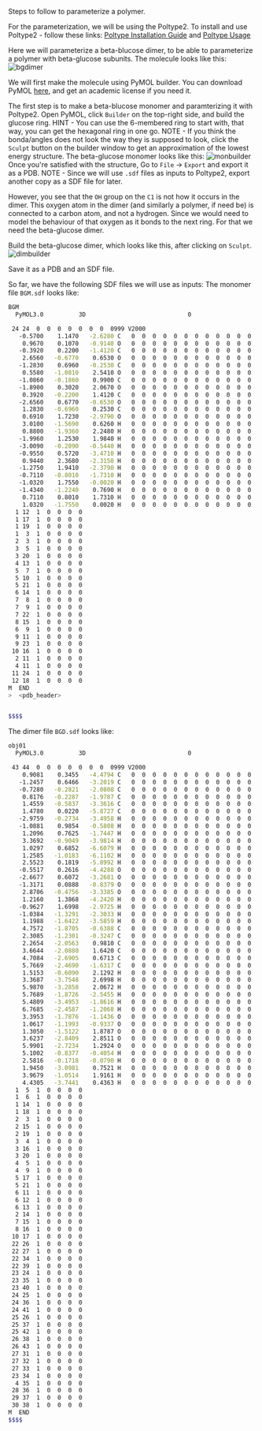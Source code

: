 Steps to follow to parameterize a polymer.

For the parameterization, we will be using the Poltype2.
To install and use Poltype2 - follow these links: [Poltype Installation Guide](https://github.com/WelbornGroup/Documentation/blob/Workflow_update/Poltype_Install.md) and [Poltype Usage](https://github.com/WelbornGroup/Documentation/blob/Workflow_update/Poltype_Usage.md)

Here we will parameterize a beta-blucose dimer, to be able to parameterize a polymer with beta-glucose subunits. The molecule looks like this:
![bgdimer](https://github.com/user-attachments/assets/e2cfb451-6813-42a1-8ef6-5f6e8d051ecf)

We will first make the molecule using PyMOL builder. You can download PyMOL [here](https://pymol.org/), and get an academic license if you need it.

The first step is to make a beta-blucose monomer and paramterizing it with Poltype2. Open PyMOL, click `Builder` on the top-right side, and build the glucose ring.
HINT - You can use the 6-membered ring to start with, that way, you can get the hexagonal ring in one go.
NOTE - If you think the bonda/angles does not look the way they is supposed to look, click the `Sculpt` button on the builder window to get an approximation of the lowest energy structure.
The beta-glucose monomer looks like this:
![monbuilder](https://github.com/user-attachments/assets/adc46ff0-94bc-482e-aef0-9cbd6ca0741a)
Once you're satisfied with the structure, Go to `File` -> `Export` and export it as a PDB.
NOTE - Since we will use `.sdf` files as inputs to Poltype2, export another copy as a SDF file for later.

However, you see that the `OH` group on the `C1` is not how it occurs in the dimer. This oxygen atom in the dimer (and similarly a polymer, if need be) is connected to a carbon atom, and not a hydrogen.
Since we would need to model the behaviour of that oxygen as it bonds to the next ring. For that we need the beta-glucose dimer.

Build the beta-glucose dimer, which looks like this, after clicking on `Sculpt`.
![dimbuilder](https://github.com/user-attachments/assets/915c1a51-5e11-49f3-b4c8-e984f4fd7e02)

Save it as a PDB and an SDF file.

So far, we have the following SDF files we will use as inputs:
The monomer file `BGM.sdf` looks like:
````sh
BGM
  PyMOL3.0          3D                             0

 24 24  0  0  0  0  0  0  0  0999 V2000
   -0.5700    1.1470   -2.6280 C   0  0  0  0  0  0  0  0  0  0  0  0
    0.9670    0.1070   -0.9140 O   0  0  0  0  0  0  0  0  0  0  0  0
   -0.3920    0.2200   -1.4120 C   0  0  0  0  0  0  0  0  0  0  0  0
    2.6560   -0.6770    0.6530 O   0  0  0  0  0  0  0  0  0  0  0  0
   -1.2830    0.6960   -0.2530 C   0  0  0  0  0  0  0  0  0  0  0  0
    0.5580   -1.0810    2.5410 O   0  0  0  0  0  0  0  0  0  0  0  0
   -1.0860   -0.1860    0.9900 C   0  0  0  0  0  0  0  0  0  0  0  0
   -1.8900    0.3020    2.0670 O   0  0  0  0  0  0  0  0  0  0  0  0
    0.3920   -0.2200    1.4120 C   0  0  0  0  0  0  0  0  0  0  0  0
   -2.6560    0.6770   -0.6530 O   0  0  0  0  0  0  0  0  0  0  0  0
    1.2830   -0.6960    0.2530 C   0  0  0  0  0  0  0  0  0  0  0  0
    0.6910    1.7230   -2.9790 O   0  0  0  0  0  0  0  0  0  0  0  0
    3.0100   -1.5690    0.6260 H   0  0  0  0  0  0  0  0  0  0  0  0
    0.8800   -1.9360    2.2480 H   0  0  0  0  0  0  0  0  0  0  0  0
   -1.9960    1.2530    1.9840 H   0  0  0  0  0  0  0  0  0  0  0  0
   -3.0090   -0.2090   -0.5440 H   0  0  0  0  0  0  0  0  0  0  0  0
   -0.9550    0.5720   -3.4710 H   0  0  0  0  0  0  0  0  0  0  0  0
    0.9440    2.3680   -2.3150 H   0  0  0  0  0  0  0  0  0  0  0  0
   -1.2750    1.9410   -2.3790 H   0  0  0  0  0  0  0  0  0  0  0  0
   -0.7110   -0.8010   -1.7310 H   0  0  0  0  0  0  0  0  0  0  0  0
   -1.0320    1.7550   -0.0020 H   0  0  0  0  0  0  0  0  0  0  0  0
   -1.4340   -1.2240    0.7690 H   0  0  0  0  0  0  0  0  0  0  0  0
    0.7110    0.8010    1.7310 H   0  0  0  0  0  0  0  0  0  0  0  0
    1.0320   -1.7550    0.0020 H   0  0  0  0  0  0  0  0  0  0  0  0
  1 12  1  0  0  0  0
  1 17  1  0  0  0  0
  1 19  1  0  0  0  0
  1  3  1  0  0  0  0
  2  3  1  0  0  0  0
  3  5  1  0  0  0  0
  3 20  1  0  0  0  0
  4 13  1  0  0  0  0
  5  7  1  0  0  0  0
  5 10  1  0  0  0  0
  5 21  1  0  0  0  0
  6 14  1  0  0  0  0
  7  8  1  0  0  0  0
  7  9  1  0  0  0  0
  7 22  1  0  0  0  0
  8 15  1  0  0  0  0
  6  9  1  0  0  0  0
  9 11  1  0  0  0  0
  9 23  1  0  0  0  0
 10 16  1  0  0  0  0
  2 11  1  0  0  0  0
  4 11  1  0  0  0  0
 11 24  1  0  0  0  0
 12 18  1  0  0  0  0
M  END
>  <pdb_header>


$$$$

````

The dimer file `BGD.sdf` looks like:
````sh
obj01
  PyMOL3.0          3D                             0

 43 44  0  0  0  0  0  0  0  0999 V2000
    0.9081    0.3455   -4.4794 C   0  0  0  0  0  0  0  0  0  0  0  0
   -1.2457    0.6466   -3.2019 C   0  0  0  0  0  0  0  0  0  0  0  0
   -0.7280   -0.2821   -2.0808 C   0  0  0  0  0  0  0  0  0  0  0  0
    0.8176   -0.2287   -1.9787 C   0  0  0  0  0  0  0  0  0  0  0  0
    1.4559   -0.5837   -3.3616 C   0  0  0  0  0  0  0  0  0  0  0  0
    1.4780    0.0220   -5.8727 C   0  0  0  0  0  0  0  0  0  0  0  0
   -2.9759   -0.2734   -3.4958 H   0  0  0  0  0  0  0  0  0  0  0  0
   -1.0881    0.9854   -0.5808 H   0  0  0  0  0  0  0  0  0  0  0  0
    1.2096    0.7625   -1.7447 H   0  0  0  0  0  0  0  0  0  0  0  0
    3.3692   -0.9049   -3.9814 H   0  0  0  0  0  0  0  0  0  0  0  0
    1.0297    0.6852   -6.6079 H   0  0  0  0  0  0  0  0  0  0  0  0
    1.2585   -1.0183   -6.1102 H   0  0  0  0  0  0  0  0  0  0  0  0
    2.5523    0.1819   -5.8992 H   0  0  0  0  0  0  0  0  0  0  0  0
   -0.5517    0.2616   -4.4288 O   0  0  0  0  0  0  0  0  0  0  0  0
   -2.6677    0.6072   -3.2681 O   0  0  0  0  0  0  0  0  0  0  0  0
   -1.3171    0.0888   -0.8379 O   0  0  0  0  0  0  0  0  0  0  0  0
    2.8706   -0.4756   -3.3385 O   0  0  0  0  0  0  0  0  0  0  0  0
    1.2160    1.3868   -4.2420 H   0  0  0  0  0  0  0  0  0  0  0  0
   -0.9627    1.6998   -2.9725 H   0  0  0  0  0  0  0  0  0  0  0  0
   -1.0384   -1.3291   -2.3033 H   0  0  0  0  0  0  0  0  0  0  0  0
    1.1988   -1.6422   -3.5859 H   0  0  0  0  0  0  0  0  0  0  0  0
    4.7572   -1.8705   -0.6388 C   0  0  0  0  0  0  0  0  0  0  0  0
    2.3085   -1.2301   -0.3247 C   0  0  0  0  0  0  0  0  0  0  0  0
    2.2654   -2.0563    0.9810 C   0  0  0  0  0  0  0  0  0  0  0  0
    3.6644   -2.0880    1.6420 C   0  0  0  0  0  0  0  0  0  0  0  0
    4.7084   -2.6905    0.6713 C   0  0  0  0  0  0  0  0  0  0  0  0
    5.7669   -2.4690   -1.6317 C   0  0  0  0  0  0  0  0  0  0  0  0
    1.5153   -0.6090    2.1292 H   0  0  0  0  0  0  0  0  0  0  0  0
    3.3687   -3.7548    2.6998 H   0  0  0  0  0  0  0  0  0  0  0  0
    5.9870   -3.2858    2.0672 H   0  0  0  0  0  0  0  0  0  0  0  0
    5.7689   -1.8726   -2.5455 H   0  0  0  0  0  0  0  0  0  0  0  0
    5.4809   -3.4953   -1.8616 H   0  0  0  0  0  0  0  0  0  0  0  0
    6.7685   -2.4587   -1.2068 H   0  0  0  0  0  0  0  0  0  0  0  0
    3.3953   -1.7876   -1.1436 O   0  0  0  0  0  0  0  0  0  0  0  0
    1.0617   -1.1993   -0.9337 O   0  0  0  0  0  0  0  0  0  0  0  0
    1.3050   -1.5122    1.8787 O   0  0  0  0  0  0  0  0  0  0  0  0
    3.6237   -2.8409    2.8511 O   0  0  0  0  0  0  0  0  0  0  0  0
    5.9901   -2.7234    1.2924 O   0  0  0  0  0  0  0  0  0  0  0  0
    5.1002   -0.8377   -0.4054 H   0  0  0  0  0  0  0  0  0  0  0  0
    2.5816   -0.1718   -0.0790 H   0  0  0  0  0  0  0  0  0  0  0  0
    1.9450   -3.0981    0.7521 H   0  0  0  0  0  0  0  0  0  0  0  0
    3.9679   -1.0514    1.9161 H   0  0  0  0  0  0  0  0  0  0  0  0
    4.4305   -3.7441    0.4363 H   0  0  0  0  0  0  0  0  0  0  0  0
  1  5  1  0  0  0  0
  1  6  1  0  0  0  0
  1 14  1  0  0  0  0
  1 18  1  0  0  0  0
  2  3  1  0  0  0  0
  2 15  1  0  0  0  0
  2 19  1  0  0  0  0
  3  4  1  0  0  0  0
  3 16  1  0  0  0  0
  3 20  1  0  0  0  0
  4  5  1  0  0  0  0
  4  9  1  0  0  0  0
  5 17  1  0  0  0  0
  5 21  1  0  0  0  0
  6 11  1  0  0  0  0
  6 12  1  0  0  0  0
  6 13  1  0  0  0  0
  2 14  1  0  0  0  0
  7 15  1  0  0  0  0
  8 16  1  0  0  0  0
 10 17  1  0  0  0  0
 22 26  1  0  0  0  0
 22 27  1  0  0  0  0
 22 34  1  0  0  0  0
 22 39  1  0  0  0  0
 23 24  1  0  0  0  0
 23 35  1  0  0  0  0
 23 40  1  0  0  0  0
 24 25  1  0  0  0  0
 24 36  1  0  0  0  0
 24 41  1  0  0  0  0
 25 26  1  0  0  0  0
 25 37  1  0  0  0  0
 25 42  1  0  0  0  0
 26 38  1  0  0  0  0
 26 43  1  0  0  0  0
 27 31  1  0  0  0  0
 27 32  1  0  0  0  0
 27 33  1  0  0  0  0
 23 34  1  0  0  0  0
  4 35  1  0  0  0  0
 28 36  1  0  0  0  0
 29 37  1  0  0  0  0
 30 38  1  0  0  0  0
M  END
$$$$

````
